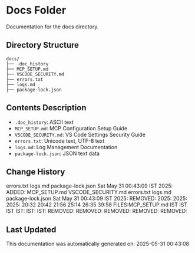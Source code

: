 <!-- filepath: /home/michaelnewham/Projects/create_python_project/docs/aboutthisfolder.md -->
# Docs Folder

Documentation for the docs directory.

## Directory Structure

```
docs/
├── .doc_history
├── MCP_SETUP.md
├── VSCODE_SECURITY.md
├── errors.txt
├── logs.md
├── package-lock.json
```

## Contents Description

- `.doc_history`: ASCII text
- `MCP_SETUP.md`: MCP Configuration Setup Guide
- `VSCODE_SECURITY.md`: VS Code Settings Security Guide
- `errors.txt`: Unicode text, UTF-8 text
- `logs.md`: Log Management Documentation
- `package-lock.json`: JSON text data

## Change History

errors.txt
logs.md
package-lock.json
Sat May 31 00:43:09 IST 2025: ADDED: MCP_SETUP.md VSCODE_SECURITY.md errors.txt logs.md package-lock.json 
Sat May 31 00:43:09 IST 2025: REMOVED:      2025: 2025: 2025: 20:32 20:42 21:56 25:14 26:35 39:58 FILES:MCP_SETUP.md IST IST IST IST: IST: IST: REMOVED: REMOVED: REMOVED: REMOVED: REMOVED: 

## Last Updated

This documentation was automatically generated on: 2025-05-31 00:43:08
